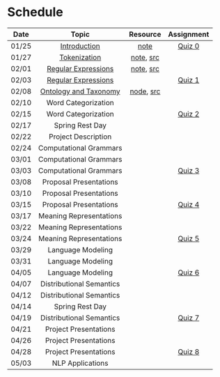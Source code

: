 # Schedule

|Date | Topic | Resource | Assignment |
|:---:|:---:|:---:|:---:|
|01/25| [Introduction](https://emory.zoom.us/rec/share/BJqn-ESYXsCp115Iln6onTX_3GEPiP-cNpYGBkYf1Kv0rfjEBO0tZAew9Kz5o62S.6uzA6p77cYx5vHh5) | [note](syllabus.md) | [Quiz 0](quiz/quiz0.md) |
|01/27| [Tokenization](https://emory.zoom.us/rec/share/9gs85hOmJbjJpiLhExyDqBCh42p0Cnd0hlvVUqPHkYTWN5g0E0huvvGw9rysLx2n.q8ZucWgbs_-gbzDA) | [note](tokenization.ipynb), [src](../src/tokenization.py) |  |
|02/01| [Regular Expressions](https://emory.zoom.us/rec/share/zAvexqqP5rEUpXSyPWUsw8ioyysGlmIig2xapmGrXQkqCRwFwIebNE_L86kdoY6l.lvZ24Kl9pK1WlfaS) | [note](regular_expressions.ipynb), [src](../src/regular_expressions.py) |  |
|02/03| [Regular Expressions](https://emory.zoom.us/rec/share/5rkfwup7N-KYy9MQyeRHFLOazIQaYz8Ih7tWTS1eQQhUZl478S1-CS9mrO22iKK1.hYYEuqlpDAsNXl1n) |  | [Quiz 1](quiz/quiz1.md) |
|02/08| [Ontology and Taxonomy](https://emory.zoom.us/rec/share/MiTnO5TqQ7THHE7gPTd-GzsfS_L7cEKE5oMJUMKPQSCZrmF2xeQ4RoRMZHpsBwYa.E9w_829R-QAebD8I) | [node](ontology_taxonomy.ipynb), [src](../src/ontology_taxonomy.py) |  |
|02/10| Word Categorization |  |  |
|02/15| Word Categorization |  | [Quiz 2](quiz/quiz2.md) |
|02/17| Spring Rest Day |  |  |
|02/22| Project Description |  |  |
|02/24| Computational Grammars |  |  |
|03/01| Computational Grammars |  |  |
|03/03| Computational Grammars |  | [Quiz 3](quiz/quiz3.md) |
|03/08| Proposal Presentations |  |  |
|03/10| Proposal Presentations |  |  |
|03/15| Proposal Presentations |  | [Quiz 4](quiz/quiz4.md) |
|03/17| Meaning Representations |  |  |
|03/22| Meaning Representations |  |  |
|03/24| Meaning Representations |  | [Quiz 5](quiz/quiz5.md) |
|03/29| Language Modeling |  |  |
|03/31| Language Modeling |  |  |
|04/05| Language Modeling |  | [Quiz 6](quiz/quiz6.md) |
|04/07| Distributional Semantics |  |  |
|04/12| Distributional Semantics |  |  |
|04/14| Spring Rest Day |  |  |
|04/19| Distributional Semantics |  | [Quiz 7](quiz/quiz7.md) |
|04/21| Project Presentations |  |  |
|04/26| Project Presentations |  |  |
|04/28| Project Presentations |  | [Quiz 8](quiz/quiz8.md) |
|05/03| NLP Applications |  |  |


<!--
0: 2
1: 7
2: 7
3: 7
4: 3
5: 7
6: 7
7: 7
8: 3 -->